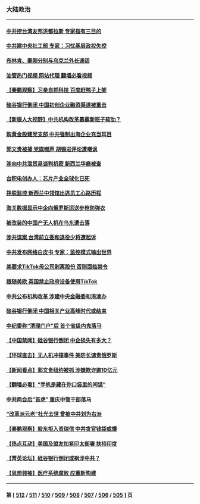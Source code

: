 ### 大陆政治
---
#### [中共挖台湾友邦洪都拉斯 专家指有三目的](../../pages/ncid277/n13951963.md?03171245) 
#### [中共建中央社工部 专家：习忧基层政权失控](../../pages/ncid277/n13952053.md?03171245) 
#### [布林肯、秦刚分别与乌克兰外长通话](../../pages/ncid277/n13952005.md?03171245) 
#### [油管热门视频 网站代理 翻墙必看视频](http://138.2.39.72:81/youtube.html?epic-marker?03171245)
#### [【秦鹏观察】习亲自抓科技 百度赶鸭子上架](../../pages/ncid277/n13951961.md?03171245) 
#### [硅谷银行倒闭 中国初创企业融资渠道被重击](../../pages/ncid277/n13951323.md?03171245) 
#### [【新唐人大视野】中共机构改革暴露新班子软肋？](../../pages/ncid277/n13951920.md?03171245) 
#### [购黄金股建党支部 中共强制出海企业充当耳目](../../pages/ncid277/n13951905.md?03171245) 
#### [郭文贵被捕 党媒噤声 胡锡进评论遭嘲讽](../../pages/ncid277/n13951892.md?03171245) 
#### [涉向中共泄贸易谈判机密 新西兰华裔被查](../../pages/ncid277/n13951853.md?03171245) 
#### [台积电创办人：芯片产业全球化已死](../../pages/ncid277/n13951841.md?03171245) 
#### [挣脱监控 新西兰中领馆出逃员工心路历程](../../pages/ncid277/n13951783.md?03171245) 
#### [海关数据显示中企向俄罗斯运送步枪防弹衣](../../pages/ncid277/n13951828.md?03171245) 
#### [被改装的中国产无人机在乌东遭击落](../../pages/ncid277/n13951707.md?03171245) 
#### [涉共谍案 台湾前立委和退役少将遭起诉](../../pages/ncid277/n13951530.md?03171245) 
#### [中共发布网络白皮书 专家：监控模式输出世界](../../pages/ncid277/n13951561.md?03171245) 
#### [美要求TikTok母公司剥离股份 否则面临禁令](../../pages/ncid277/n13951610.md?03171245) 
#### [跟随美欧 英国禁止政府设备使用TikTok](../../pages/ncid277/n13951675.md?03171245) 
#### [中共公布机构改革 涉建中央金融委和港澳办](../../pages/ncid277/n13951585.md?03171245) 
#### [硅谷银行倒闭 中国相关产业高峰时代或结束](../../pages/ncid277/n13951481.md?03171245) 
#### [中纪委称“清理门户”后 首个省级内鬼落马](../../pages/ncid277/n13951517.md?03171245) 
#### [【中国禁闻】硅谷银行倒闭 中企损失有多大？](../../pages/ncid277/n13951149.md?03171245) 
#### [【环球直击】无人机冲撞事件 美防长谴责俄罗斯](../../pages/ncid277/n13951213.md?03171245) 
#### [【新闻看点】郭文贵纽约被抓 涉嫌欺诈逾10亿元](../../pages/ncid277/n13951291.md?03171245) 
#### [【翻墙必看】“手机是藏在你口袋里的间谍”](../../pages/ncid277/n13951338.md?03171245) 
#### [中共两会后“首虎” 重庆中管干部落马](../../pages/ncid277/n13951278.md?03171245) 
#### [“改革派元老”杜光去世 曾被中共划为右派](../../pages/ncid277/n13951263.md?03171245) 
#### [【秦鹏观察】股东拒入资瑞信 中共贪官钱袋或爆](../../pages/ncid277/n13951144.md?03171245) 
#### [【热点互动】美国及盟友加紧印太部署 扶持印度](../../pages/ncid277/n13951138.md?03171245) 
#### [【菁英论坛】硅谷银行倒闭或祸涉中共？](../../pages/ncid277/n13951098.md?03171245) 
#### [【思想领袖】医疗系统腐败 应重新构建](../../pages/ncid277/n13929071.md?03171245) 

---
#### 第 [ [512](./512.md?03171245) / [511](./511.md?03171245) / [510](./510.md?03171245) / [509](./509.md?03171245) / [508](./508.md?03171245) / [507](./507.md?03171245) / [506](./506.md?03171245) / [505](./505.md?03171245) ] 页

